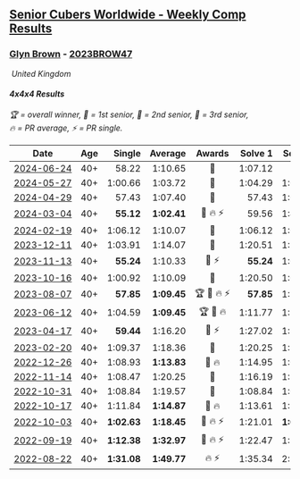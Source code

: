 <style>table {white-space: nowrap;}</style>
<link rel="stylesheet" type="text/css" href="/scw-comp/css/flags.css" />

## [Senior Cubers Worldwide - Weekly Comp Results](/scw-comp/results/)
### [Glyn Brown](README.md) - [2023BROW47](https://www.worldcubeassociation.org/persons/2023BROW47?event=444)

<i class="flag flag-GB" />&nbsp;United Kingdom

#### 4x4x4 Results

<span style="white-space: nowrap;">🏆 = overall winner</span>, <span style="white-space: nowrap;">🥇 = 1st senior</span>, <span style="white-space: nowrap;">🥈 = 2nd senior</span>, <span style="white-space: nowrap;">🥉 = 3rd senior</span>, <span style="white-space: nowrap;">🔥 = PR average</span>, <span style="white-space: nowrap;">⚡ = PR single</span>.

| Date | Age | Single | Average | Awards | Solve 1 | Solve 2 | Solve 3 | Solve 4 | Solve 5 | Video |
| :--: | :--: | --: | --: | :--: | --: | --: | --: | --: | --: | :-- |
| [2024-06-24](../../results/2024-06-24/444.md) | 40+ | 58.22 | 1:10.65 | 🥈 | 1:07.12 | 58.22 | 1:14.18 | 1:15.36 | 1:10.65 | [Desktop](https://www.facebook.com/events/500485402410682/permalink/504419485350607) / [Mobile](https://m.facebook.com/events/500485402410682?view=permalink&id=504419485350607) |
| [2024-05-27](../../results/2024-05-27/444.md) | 40+ | 1:00.66 | 1:03.72 | 🥈 | 1:04.29 | 1:02.82 | 1:04.05 | 1:00.66 | 1:11.75 | [Desktop](https://www.facebook.com/events/476090921456450/permalink/481792920886250) / [Mobile](https://m.facebook.com/events/476090921456450?view=permalink&id=481792920886250) |
| [2024-04-29](../../results/2024-04-29/444.md) | 40+ | 57.43 | 1:07.40 | 🥈 | 57.43 | 1:02.81 | 1:14.82 | 1:13.95 | 1:05.45 | [Desktop](https://www.facebook.com/events/457727373442774/permalink/466551969226981) / [Mobile](https://m.facebook.com/events/457727373442774?view=permalink&id=466551969226981) |
| [2024-03-04](../../results/2024-03-04/444.md) | 40+ | **55.12** | **1:02.41** | 🥉 🔥 ⚡ | 59.56 | 1:48.62 | 1:01.84 | 1:05.84 | **55.12** | [Desktop](https://www.facebook.com/events/3564311457163699/permalink/3571174099810768) / [Mobile](https://m.facebook.com/events/3564311457163699?view=permalink&id=3571174099810768) |
| [2024-02-19](../../results/2024-02-19/444.md) | 40+ | 1:06.12 | 1:10.07 | 🥉 | 1:06.12 | 1:07.36 | 1:10.88 | 1:11.96 | 1:14.47 | [Desktop](https://www.facebook.com/events/937364477878870/permalink/940444557570862) / [Mobile](https://m.facebook.com/events/937364477878870?view=permalink&id=940444557570862) |
| [2023-12-11](../../results/2023-12-11/444.md) | 40+ | 1:03.91 | 1:14.07 | 🥈 | 1:20.51 | 1:15.57 | 1:34.90 | 1:06.12 | 1:03.91 | [Desktop](https://www.facebook.com/events/101679999707522/permalink/106786279196894) / [Mobile](https://m.facebook.com/events/101679999707522?view=permalink&id=106786279196894) |
| [2023-11-13](../../results/2023-11-13/444.md) | 40+ | **55.24** | 1:10.33 | 🥈 ⚡ | **55.24** | 1:09.26 | 1:15.26 | 1:06.48 | 1:15.36 | [Desktop](https://www.facebook.com/events/1374628593479428/permalink/1380187526256868) / [Mobile](https://m.facebook.com/events/1374628593479428?view=permalink&id=1380187526256868) |
| [2023-10-16](../../results/2023-10-16/444.md) | 40+ | 1:00.92 | 1:10.09 | 🥈 | 1:20.50 | 1:00.92 | 1:11.18 | 1:08.31 | 1:10.79 | [Desktop](https://www.facebook.com/events/754076313399498/permalink/763122589161537) / [Mobile](https://m.facebook.com/events/754076313399498?view=permalink&id=763122589161537) |
| [2023-08-07](../../results/2023-08-07/444.md) | 40+ | **57.85** | **1:09.45** | 🏆 🥇 🔥 ⚡ | **57.85** | 1:10.38 | 1:05.97 | 1:15.24 | 1:12.01 | [Desktop](https://www.facebook.com/events/310216218066087/permalink/316966314057744) / [Mobile](https://m.facebook.com/events/310216218066087?view=permalink&id=316966314057744) |
| [2023-06-12](../../results/2023-06-12/444.md) | 40+ | 1:04.59 | **1:09.45** | 🏆 🥇 🔥 | 1:11.77 | 1:10.43 | 1:29.28 | 1:06.15 | 1:04.59 | [Desktop](https://www.facebook.com/events/575948201291091/permalink/580983290787582) / [Mobile](https://m.facebook.com/events/575948201291091?view=permalink&id=580983290787582) |
| [2023-04-17](../../results/2023-04-17/444.md) | 40+ | **59.44** | 1:16.20 | 🥉 ⚡ | 1:27.02 | 1:17.14 | 1:38.36 | 1:04.45 | **59.44** | [Desktop](https://www.facebook.com/events/175752445390498/permalink/182308381401571) / [Mobile](https://m.facebook.com/events/175752445390498?view=permalink&id=182308381401571) |
| [2023-02-20](../../results/2023-02-20/444.md) | 40+ | 1:09.37 | 1:18.36 | 🥉 | 1:20.25 | 1:22.39 | 1:12.45 | DNF | 1:09.37 | [Desktop](https://www.facebook.com/events/751205503064846/permalink/758388002346596) / [Mobile](https://m.facebook.com/events/751205503064846?view=permalink&id=758388002346596) |
| [2022-12-26](../../results/2022-12-26/444.md) | 40+ | 1:08.93 | **1:13.83** | 🥉 🔥 | 1:14.95 | 1:08.93 | 1:14.22 | 1:12.33 | 1:16.21 | [Desktop](https://www.facebook.com/events/699260168471197/permalink/708451020885445) / [Mobile](https://m.facebook.com/events/699260168471197?view=permalink&id=708451020885445) |
| [2022-11-14](../../results/2022-11-14/444.md) | 40+ | 1:08.47 | 1:20.25 | 🥈 | 1:16.19 | 1:11.88 | 1:32.67 | DNF | 1:08.47 | [Desktop](https://www.facebook.com/events/823524585526773/permalink/833129031232995) / [Mobile](https://m.facebook.com/events/823524585526773?view=permalink&id=833129031232995) |
| [2022-10-31](../../results/2022-10-31/444.md) | 40+ | 1:08.84 | 1:19.57 | 🥉 | 1:08.84 | 1:09.09 | 1:29.99 | 1:26.29 | 1:23.32 | [Desktop](https://www.facebook.com/events/635474734791505/permalink/645199460485699) / [Mobile](https://m.facebook.com/events/635474734791505?view=permalink&id=645199460485699) |
| [2022-10-17](../../results/2022-10-17/444.md) | 40+ | 1:11.84 | **1:14.87** | 🥈 🔥 | 1:13.61 | 1:11.84 | 1:17.48 | 1:18.61 | 1:13.53 | [Desktop](https://www.facebook.com/events/5873184052742514/permalink/5898753493518903) / [Mobile](https://m.facebook.com/events/5873184052742514?view=permalink&id=5898753493518903) |
| [2022-10-03](../../results/2022-10-03/444.md) | 40+ | **1:02.63** | **1:18.45** | 🥈 🔥 ⚡ | 1:21.01 | **1:02.63** | 2:28.07 | 1:22.03 | 1:12.31 | [Desktop](https://www.facebook.com/events/815539682815599/permalink/825437268492507) / [Mobile](https://m.facebook.com/events/815539682815599?view=permalink&id=825437268492507) |
| [2022-09-19](../../results/2022-09-19/444.md) | 40+ | **1:12.38** | **1:32.97** | 🥉 🔥 ⚡ | 1:22.47 | 1:54.62 | 1:49.71 | 1:26.73 | **1:12.38** | [Desktop](https://www.facebook.com/events/450657513693488/permalink/456961563063083) / [Mobile](https://m.facebook.com/events/450657513693488?view=permalink&id=456961563063083) |
| [2022-08-22](../../results/2022-08-22/444.md) | 40+ | **1:31.08** | **1:49.77** | 🔥 ⚡ | 1:35.34 | 2:22.88 | **1:31.08** | DNS | DNS | [Desktop](https://www.facebook.com/events/542579854309231/permalink/551756003391616) / [Mobile](https://m.facebook.com/events/542579854309231?view=permalink&id=551756003391616) |


<!-- Global site tag (gtag.js) - Google Analytics -->
<script async src="https://www.googletagmanager.com/gtag/js?id=UA-86348435-3"></script>
<script>window.dataLayer = window.dataLayer || []; function gtag() {dataLayer.push(arguments);} gtag('js', new Date()); gtag('config', 'UA-86348435-3');</script>
